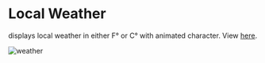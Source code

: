 # Local Weather
displays local weather in either F° or C° with animated character.  View [here](https://codepen.io/hanamin/pen/ZBoQpZ).

![weather](https://raw.githubusercontent.com/hanamin/pixel-aesthetics/master/weatherbox%20-pixel/images/screenshot.PNG)
